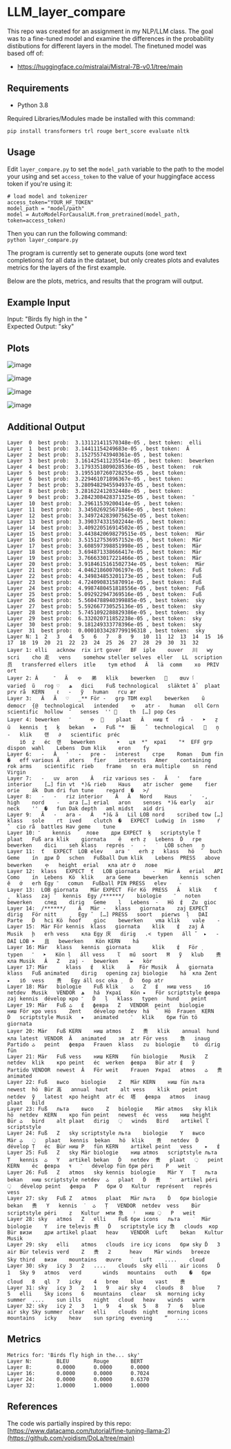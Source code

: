 # LLM_layer_compare

This repo was created for an assignment in my NLP/LLM class. The goal was to a fine-tuned model and examine the differences in the probability distibutions for different layers in the model.
The finetuned model was based off of:
 - https://huggingface.co/mistralai/Mistral-7B-v0.1/tree/main
## Requirements
 - Python 3.8

Required Libraries/Modules made be installed with this command:
```
pip install transformers trl rouge bert_score evaluate nltk
```
## Usage
Edit `layer_compare.py` to set the `model_path` variable to the path to the model your using and set `access_token` to the value of your huggingface access token if you're using it:
```
# load model and tokenizer
access_token="YOUR_HF_TOKEN"
model_path = "model/path"
model = AutoModelForCausalLM.from_pretrained(model_path, token=access_token)
```
Then you can run the following command:     
`python layer_compare.py`    

The program is currently set to generate ouputs (one word text completions) for all data in the dataset, but only creates plots and evalutes metrics for the layers of the first example.

Below are the plots, metrics, and results that the program will output.

## Example Input
Input: "Birds fly high in the "       
Expected Output: "sky"

## Plots

![image](https://github.com/HEZR0N/LLM_layer_compare/assets/99786488/7b3cce3c-b18c-41e5-aedf-b1900acced50)       

![image](https://github.com/HEZR0N/LLM_layer_compare/assets/99786488/ae0f8eed-1439-4feb-acda-36ae5498ca22)         

![image](https://github.com/HEZR0N/LLM_layer_compare/assets/99786488/0197b251-f927-4067-8038-dca5d4586ae5)      

![image](https://github.com/HEZR0N/LLM_layer_compare/assets/99786488/f4f59615-136f-41f3-972a-0fb782f1c483)     


## Additional Output 
```
Layer  0  best prob:  3.131121411570348e-05 , best token:  elli
Layer  1  best prob:  3.14411154249683e-05 , best token:  Â
Layer  2  best prob:  3.152755743940361e-05 , best token:  ­
Layer  3  best prob:  3.161425411235541e-05 , best token:  bewerken
Layer  4  best prob:  3.1793351809028536e-05 , best token:  rok
Layer  5  best prob:  3.1955107260728255e-05 , best token:  ­
Layer  6  best prob:  3.229461071896367e-05 , best token:  ­
Layer  7  best prob:  3.2809482945594937e-05 , best token:  ­
Layer  8  best prob:  3.281622412032448e-05 , best token:  ­
Layer  9  best prob:  3.2842308428371325e-05 , best token:  ־
Layer  10  best prob:  3.29611539200414e-05 , best token:  ­
Layer  11  best prob:  3.345026925671846e-05 , best token:  ­
Layer  12  best prob:  3.3497242839075625e-05 , best token:  ­
Layer  13  best prob:  3.390374331502244e-05 , best token:  ­
Layer  14  best prob:  3.409220516914502e-05 , best token:  ­
Layer  15  best prob:  3.4438420698279515e-05 , best token:  Mär
Layer  16  best prob:  3.515127536957152e-05 , best token:  Mär
Layer  17  best prob:  3.608597398851998e-05 , best token:  Mär
Layer  18  best prob:  3.694871338666417e-05 , best token:  Mär
Layer  19  best prob:  3.766633017221466e-05 , best token:  Mär
Layer  20  best prob:  3.9184615161502734e-05 , best token:  Mär
Layer  21  best prob:  4.046218600706197e-05 , best token:  Fuß
Layer  22  best prob:  4.349834853201173e-05 , best token:  Fuß
Layer  23  best prob:  4.724090831587091e-05 , best token:  Fuß
Layer  24  best prob:  4.9987480451818556e-05 , best token:  Fuß
Layer  25  best prob:  5.092922947369516e-05 , best token:  Fuß
Layer  26  best prob:  5.5604788940399885e-05 , best token:  sky
Layer  27  best prob:  5.592667730525136e-05 , best token:  sky
Layer  28  best prob:  5.7451092288829386e-05 , best token:  sky
Layer  29  best prob:  6.332020711852238e-05 , best token:  sky
Layer  30  best prob:  9.181249333778396e-05 , best token:  sky
Layer  31  best prob:  0.00010334287799196318 , best token:  sky
Layer N: 1	2	3	4	5	6	7	8	9	10	11	12	13	14	15	16	17	18	19	20	21	22	23	24	25	26	27	28	29	30	31	32
Layer 1: elli	acknow	rix	irt	gover	BF	iple	ouver	川	wy	scri	cho	走	vens	somehow	steller	selves	eller	LL	scription	员	transferred	ellers	itle	tym	ethod	Â	lä	comm	хо	PRIV	ort
Layer 2: Â	­	־	Ã	ゃ	弟	klik	bewerken	ٰ	œuv	ٱ		varied	ŭ	rog	♡	ھ	dici	Fuß	technological	släktet	ẩ	plaat	prv	rå	KERN	ℓ	‑	ỹ	human	rcu	ær
Layer 3: ­	Â	Ã	♡	_**	För	‑	grp	TDM	expl	bewerken	ŭ	democr	{@	technological	intended	ゃ	atr	‐	human	oll	Corn	scientific	hollow	־	senses	''	ٰ	th	[…]	pop	Ces
Layer 4: bewerken	־	­	ゃ	ٰ	plaat	Â	ниш	ť	rå	‑	➤	ẓ	ŭ	kennis	ṯ	ķ	bekan	▸	Fuß	"*	振	̂	technological		ņ	‐	klik	랜	∂	scientific	préc
	іб	ẓ	éc	랜	bewerken	﻿	➤	ця	*"	краї	"*	EFF	grp	dispon	wahl	Lebens	Dum	klik	eron	fy
Layer 6: ­	‑	Â	'	-	pre	‐	interest	стре	Roman	Dum	fin	�	eff	various	Ã	aters	fier	interests	Amer	containing	rok	arms	scientific	rieb	frame	sn	era	multiple	sn	rend	Virgin
Layer 7: ­	‑	uv	aron	Â	riz	various	ses	‐	Ã	'	fare	interior	[…]	fin	vt	*)&	rieb	Haus	atr	ischer	geme	fier	orie	ák	Dum	dri	fun	tune	regard	�	>/
Layer 8: ­	‑	‐	riz	interior	Â	Ã	Nord	Haus	'	-,	high	nord	-	ara	[…]	erial	aron	senses	*)&	early	air	neck	''	�	fun	Dak	depth	aml	midst	aid	dri
Layer 9: ­	Ã	‑	ara	‐	Â	*)&	ã	Lil	LOB	nord	scribed	tow	[…]	klass	sole	rt	ived	clutch	�	EXPECT	Ludwig	ín	ismo	ŕ	̂	cio	rå	battles	Hav	geme	tune
Layer 10: ־	­	kennis	̂	лове	дри	EXPECT	ķ	scriptstyle	Ť	plaat	Fuß	ara	klik	giornata	ĕ	erh	ẓ	Lebens	Ď	гре	bewerken	dici	seh	klass	représ	‐	‑	̇	LOB	schen	ņ
Layer 11: ­	ť	EXPECT	LOB	elev	ara	־	erh	ẓ	klass	hö	̂	buch	Geme	ín	дри	Ď	schen	Fußball	Dum	klik	Lebens	PRESS	above	bewerken	ゃ	height	erial	кла	atr	ớ	лове
Layer 12: ­	klass	EXPECT	ť	LOB	giornata	‐	Mär	Â	erial	API	Como	ín	Lebens	Kö	klik	ara	Geme	bewerken	kennis	schen	ĕ	ớ	erh	Egy	־	comun	Fußball	PIN	PRESS	elev	‑
Layer 13: ­	LOB	giornata	Mär	EXPECT	För	Kö	PRESS	Â	klik	ť	̥	klass	zaj	̄	kennis	Egy	/******/	biologie	־	noten	bewerken	след	dirig	Geme	ḷ	Lebens	‐	Hö	ई	Zu	gioc
Layer 14: ­	/******/	Â	Mär	‐	klass	giornata	zaj	EXPECT	dirig	För	nitt	̥	Egy	̆	[…]	PRESS	soort	pierws	ḷ	DAI	Parte	Ď	hci	Kö	hoof	gioc	bewerken	vma	klik	vale	‑
Layer 15: ­	Mär	För	kennis	klass	giornata	klik	ई	zaj	Â	Musik	ḩ	erh	vess	кла	Egy	庆	dirig	.<	typen	áll	̆	▸	‐	DAI	LOB	➤	且	bewerken	Kön	KERN	há
Layer 16: Mär	klass	kennis	giornata	­	klik	ई	För	̣	typen	־	➤	Kön	ḷ	áll	vess	ľ	mű	soort	Ħ	ỹ	klub	贵	кла	Musik	Â	Ζ	zaj	‐	bewerken	►	kör
Layer 17: Mär	­	klass	ई	klik	ã	För	Musik	Â	giornata	klass	Fuß	animated	dirig	opening	zaj	biologie	há	кла	Zent	▸	іб	vess	贵	Egy	áll	osc	oka	̣	Ď	бор	atr
Layer 18: Mär	biologie	Fuß	klik	ٹ	Ζ	ई	ниш	vess	іб	netdev	Musik	VENDOR	ھ	há	Украї	Kön	▸	För	scriptstyle	февра	zaj	kennis	dévelop	кро	־	Ď	ḷ	klass	typen	hund	peint
Layer 19: Mär	Fuß	ٹ	ई	февра	Ζ	VENDOR	peint	biologie	ниш	För	кро	vess	Zent	dévelop	netdev	há	̂	Hö	Frauen	KERN	Ď	scriptstyle	Musik	▸	animated	־	klik	бри	fün	tö	giornata
Layer 20: Mär	Fuß	KERN	ниш	atmos	Ζ	贵	klik	annual	hund	кла	latest	VENDOR	Â	animated	зя	atr	För	vess	急	inaug	Partido	ٹ	peint	февра	Frauen	klass	zu	biologie	tö	dirig	fün
Layer 21: Mär	Fuß	vess	ниш	KERN	fün	biologie	Musik	Ζ	netdev	klik	кро	peint	éc	werken	февра	Bür	atr	ई	ỹ	Partido	VENDOR	newest	Â	För	weit	Frauen	Украї	atmos	ٹ	贵	animated
Layer 22: Fuß	высо	biologie	Ζ	Mär	KERN	ниш	fün	льта	newest	hö	Bür	高	annual	haut	alt	vess	klik	peint	netdev	ỹ	latest	кро	height	atr	éc	塔	февра	atmos	inaug	plaat	bild
Layer 23: Fuß	льта	высо	Ζ	biologie	Mär	atmos	sky	klik	hö	netdev	KERN	кро	fün	peint	newest	éc	vess	ниш	height	Bür	ٹ	bird	alt	plaat	dirig	़	winds	Bird	artikel	ľ	scriptstyle
Layer 24: Fuß	Ζ	sky	scriptstyle	льта	biologie	Υ	высо	Mär	ٹ	़	plaat	kennis	bekan	hö	klik	贵	netdev	Ď	dévelop	Ṭ	éc	Bür	ниш	Ρ	fün	KERN	artikel	peint	vess	▸	ई
Layer 25: Fuß	Ζ	sky	Mär	biologie	ниш	atmos	scriptstyle	льта	Ṭ	kennis	ٹ	Υ	artikel	bekan	Ď	netdev	贵	plaat	़	peint	KERN	éc	февра	ষ	־	dévelop	fün	бри	péri	Ρ	weit
Layer 26: Fuß	Ζ	atmos	sky	kennis	biologie	Mär	Υ	Ṭ	льта	bekan	ниш	scriptstyle	netdev	ٹ	plaat	Ď	贵	־	artikel	péri	़	dévelop	peint	февра	Ρ	бри	Ο	Kultur	représent	représ	vess
Layer 27: sky	Fuß	Ζ	atmos	plaat	Mär	льта	Ď	бри	biologie	bekan	贵	Υ	kennis	̇	ٹ	Ṭ	VENDOR	netdev	vess	Bür	scriptstyle	péri	ẓ	Kultur	мпи	急	ʲ	ниш	़	Ρ	weit
Layer 28: sky	atmos	Ζ	elli	Fuß	бри	icons	льта	̇	Mär	biologie	Υ	ire	televis	贵	Ď	scriptstyle	icy	急	clouds	кор	Bür	визи	дри	artikel	plaat	heav	VENDOR	Luft	bekan	Kultur	Musik
Layer 29: sky	elli	atmos	clouds	ire	icy	icons	бри	sky	Ď	3	air	Bür	televis	verd	Ζ	贵	2		heav	Mär	winds	breeze	Sky	third	визи	mountains	œuvre	̇	Luft	....	cloud
Layer 30: sky	icy	3	2	....	clouds	sky	elli	air	icons	Ď	1	Sky	9	atmos	verd		winds	mountains	outh	�	бри	cloud	8	ql	7	icky	4	bree	blue	vast	贵
Layer 31: sky	icy	3	2	1	9	air	sky	4	clouds	8	blue	7	5	elli	Sky	icons	6	mountains	clear	sk	morning	icky	summer	....	sun	ills	night	cloud	heav	winds	warm
Layer 32: sky	icy	2	3	1	9	4	sk	5	8	7	6	blue	air	sky	Sky	summer	clear	elli	clouds	night	morning	icons	mountains	icky	heav	sun	spring	evening	­	“	....
```

## Metrics
```
Metrics for: 'Birds fly high in the... sky'
Layer N: 		BLEU		Rouge		BERT
Layer 8: 		0.0000		0.0000		0.0000
Layer 16: 		0.0000		0.0000		0.7024
Layer 24: 		0.0000		0.0000		0.6370
Layer 32: 		1.0000		1.0000		1.0000
```

## References
The code wis partially inspired by this repo: [https://www.datacamp.com/tutorial/fine-tuning-llama-2](https://github.com/voidism/DoLa/tree/main)
